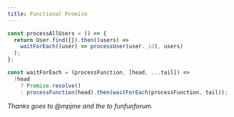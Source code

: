 ```yaml
---
title: Functional Promise
---
```


```javascript
const processAllUsers = () => {
  return User.find({}).then((users) =>
    waitForEach((user) => processUser(user._id), users)
  );
};

const waitForEach = (processFunction, [head, ...tail]) =>
  !head
    ? Promise.resolve()
    : processFunction(head).then(waitForEach(processFunction, tail));
```

_Thanks goes to @mpjme and the to funfunforum._
